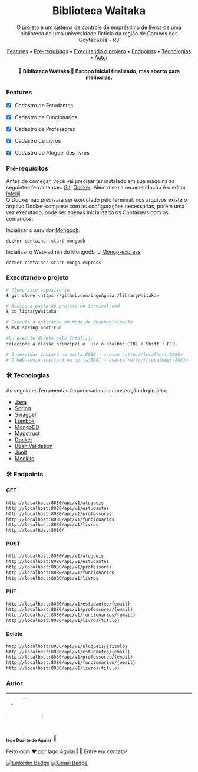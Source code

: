 <h1 align="center">Biblioteca Waitaka</h1>

<p align="center"> O projeto é um sistema de controle de 
empréstimo de livros de uma biblioteca de uma universidade ficticia da 
região de Campos dos Goytacazes - RJ</p>

<p align="center">
     <a href="#objetivo">Features</a> •
     <a href="#roadmap">Pré-requisitos</a> • 
     <a href="#tecnologias">Executando o projeto</a> • 
     <a href="#tecnologias">Endpoints</a> • 
     <a href="#tecnologias">Tecnologias</a> • 
     <a href="#autor">Autor</a>
</p>

<h4 align="center"> 
	🚧  Biblioteca Waitaka 🚀 Escopo inicial finalizado, mas aberto para melhorias.
</h4>

### Features

- [x] Cadastro de Estudantes
- [x] Cadastro de Funcionarios
- [x] Cadastro de Professores
- [x] Cadastro de Livros
- [x] Cadastro do Aluguel dos livros


### Pré-requisitos

Antes de começar, você vai precisar ter instalado em sua máquina as seguintes ferramentas:
[Git](https://git-scm.com), [Docker](https://www.docker.com/).
Além disto a recomendação é o editor [Intellij](https://www.jetbrains.com/pt-br/idea/).
<br>
O Docker não precisará ser executado pelo terminal, nos arquivos existe o arquivo Docker-compose
com as configurações necessárias, porém uma vez executado, pode ser apenas inicializado os Containers
com os comandos:

Incializar o servidor [Mongodb](https://www.mongodb.com/pt-br): 
``` 
docker container start mongodb
``` 
Incializar o Web-admin do Mongodb, o [Mongo-express](https://github.com/mongo-express/mongo-express)
``` 
docker container start mongo-express
```


###  Executando o projeto

```bash
# Clone este repositório
$ git clone <https://github.com/iagoAguiar/libraryWaitaka>

# Acesse a pasta do projeto no terminal/cmd
$ cd libraryWaitaka

# Execute a aplicação em modo de desenvolvimento
$ mvn spring-boot:run

#Ou execute direto pelo Intellij.
selecione a classe principal e  use o atalho: CTRL + Shift + F10. 

# O servidor inciará na porta:8080 - acesse <http://localhost:8080>
# O Web-admin iniciará na porta:8081 - acesse <http://localhost:8081>
```

### 🛠 Tecnologias

As seguintes ferramentas foram usadas na construção do projeto:



- [Java](https://www.java.com/pt-BR/)
- [Spring](https://spring.io/)
- [Swagger](https://swagger.io/)
- [Lombok](https://projectlombok.org/)
- [MongoDB](https://www.mongodb.com/pt-br/)
- [Mapstruct](https://mapstruct.org/)
- [Docker](https://www.docker.com/)
- [Bean Validation](https://beanvalidation.org/)
- [Junit](https://junit.org/junit5/)
- [Mockito](https://site.mockito.org/)

### 🛠 Endpoints

<h4>GET</h4>

```bash
http://localhost:8080/api/v1/alugueis
http://localhost:8080/api/v1/estudantes
http://localhost:8080/api/v1/professores
http://localhost:8080/api/v1/funcionarios
http://localhost:8080/api/v1/livros
http://localhost:8080/
````
<h4>POST</h4>

```bash
http://localhost:8080/api/v1/alugueis
http://localhost:8080/api/v1/estudantes
http://localhost:8080/api/v1/professores
http://localhost:8080/api/v1/funcionarios
http://localhost:8080/api/v1/livros
````
<h4>PUT</h4>

```bash
http://localhost:8080/api/v1/estudantes/{email}
http://localhost:8080/api/v1/professores/{email}
http://localhost:8080/api/v1/funcionarios/{email}
http://localhost:8080/api/v1/livros{titulo}
````
<h4>Delete</h4>

```bash
http://localhost:8080/api/v1/alugueis/{titulo}
http://localhost:8080/api/v1/estudantes/{email}
http://localhost:8080/api/v1/professores/{email}
http://localhost:8080/api/v1/funcionarios/{email}
http://localhost:8080/api/v1/livros{titulo}
```` 


### Autor ###
---


 <img style="border-radius: 50%;" src="https://avatars.githubusercontent.com/u/38701614?v=4" width="100px;" alt=""/>
 <br />
 <sub><b>Iago Duarte de Aguiar</b></sub></a> <a href="https://blog.rocketseat.com.br/author/thiago//" title="Rocketseat">🚀</a>


Feito com ❤️ por Iago Aguiar👋🏽 Entre em contato!

[![Linkedin Badge](https://img.shields.io/badge/-Iago-blue?style=flat-square&logo=Linkedin&logoColor=white&link=https://www.linkedin.com/in/iagoduarte/)](https://www.linkedin.com/in/iagoduarte/)
[![Gmail Badge](https://img.shields.io/badge/-iagoaguiar202@gmail.com-c14438?style=flat-square&logo=Gmail&logoColor=white&link=mailto:iagoaguiar202@gmail.com)](mailto:iagoaguiar202@gmail.com)




